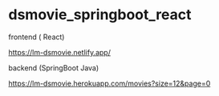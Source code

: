# dsmovie_springboot_react

frontend ( React)

https://lm-dsmovie.netlify.app/

backend (SpringBoot Java)

https://lm-dsmovie.herokuapp.com/movies?size=12&page=0
